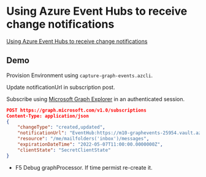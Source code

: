 # Using Azure Event Hubs to receive change notifications

[Using Azure Event Hubs to receive change notifications](https://docs.microsoft.com/en-us/graph/change-notifications-delivery)

## Demo

Provision Environment using `capture-graph-events.azcli`.

Update notificationUrl in subscription post.

Subscribe using [Microsoft Graph Explorer](https://developer.microsoft.com/en-us/graph/graph-explorer) in an authenticated session.

```json
POST https://graph.microsoft.com/v1.0/subscriptions
Content-Type: application/json
{
    "changeType": "created,updated",
    "notificationUrl": "EventHub:https://m10-graphevents-25954.vault.azure.net/secrets/graphConStr?tenantId=integrations.at",
    "resource": "/me/mailfolders('inbox')/messages",
    "expirationDateTime": "2022-05-07T11:00:00.0000000Z",
    "clientState": "SecretClientState"
}
```
- F5 Debug graphProcessor. If time permist re-create it.